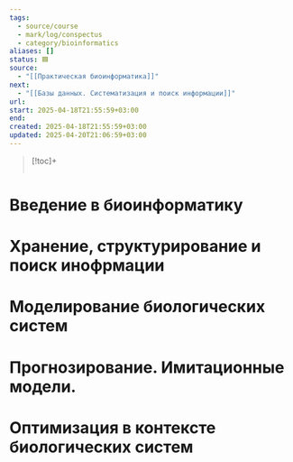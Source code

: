 ```yaml
---
tags:
  - source/course
  - mark/log/conspectus
  - category/bioinformatics
aliases: []
status: 🟦
source:
  - "[[Практическая биоинформатика]]"
next:
  - "[[Базы данных. Систематизация и поиск информации]]"
url: 
start: 2025-04-18T21:55:59+03:00
end: 
created: 2025-04-18T21:55:59+03:00
updated: 2025-04-20T21:06:59+03:00
---
```


> [!toc]+
> ```table-of-contents
> ```

# Введение в биоинформатику

# Хранение, структурирование и поиск инофрмации

# Моделирование биологических систем

# Прогнозирование. Имитационные модели.

# Оптимизация в контексте биологических систем
